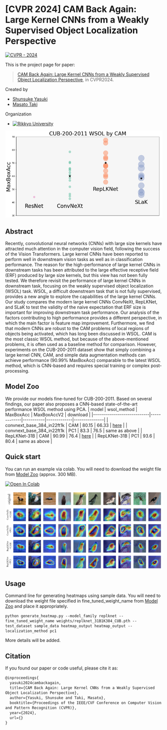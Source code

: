 

**[CVPR 2024] CAM Back Again**: Large Kernel CNNs from a Weakly Supervised Object Localization Perspective
========
[![CVPR - 2024](https://img.shields.io/badge/CVPR-2024-1B427D)](https://cvpr.thecvf.com/)

This is the project page for paper:
> [CAM Back Again: Large Kernel CNNs from a Weakly Supervised Object Localization Perspective](), in CVPR2024.

Created by

- [Shunsuke Yasuki](https://snskysk.github.io/)
- [Masato Taki](https://scholar.google.com/citations?hl=en&user=3nMhvfgAAAAJ)

Organization
- [![Rikkyo University](https://img.shields.io/badge/Rikkyo-University-FFFFFF?style=plastic&labelColor=582780)](https://www.rikkyo.ac.jp)

![head_img](img/head_img.png)

## Abstract

Recently, convolutional neural networks (CNNs) with large size kernels have attracted much attention in the computer vision field, following the success of the Vision Transformers. Large kernel CNNs have been reported to perform well in downstream vision tasks as well as in classification performance. The reason for the high-performance of large kernel CNNs in downstream tasks has been attributed to the large effective receptive field (ERF) produced by large size kernels, but this view has not been fully tested. We therefore revisit the performance of large kernel CNNs in downstream task, focusing on the weakly supervised object localization (WSOL) task. WSOL, a difficult downstream task that is not fully supervised, provides a new angle to explore the capabilities of the large kernel CNNs. Our study compares the modern large kernel CNNs ConvNeXt, RepLKNet, and SLaK to test the validity of the naive expectation that ERF size is important for improving downstream task performance. Our analysis of the factors contributing to high performance provides a different perspective, in which the main factor is feature map improvement. Furthermore, we find that modern CNNs are robust to the CAM problems of local regions of objects being activated, which has long been discussed in WSOL. CAM is the most classic WSOL method, but because of the above-mentioned problems, it is often used as a baseline method for comparison. However, experiments on the CUB-200-2011 dataset show that simply combining a large kernel CNN, CAM, and simple data augmentation methods can achieve performance (90.99% MaxBoxAcc) comparable to the latest WSOL method, which is CNN-based and requires special training or complex post-processing.


## Model Zoo
We provide our models fine-tuned for CUB-200-2011. Based on several findings, our paper also proposes a CNN-based state-of-the-art performance WSOL method using PCA.
| model                      | wsol_method | MaxBoxAcc | MaxBoxAccV2 | download      |
|----------------------------|-------------|-----------|-------------|---------------|
| convnext_base_384_in22ft1k | CAM         | 80.15     | 66.33       | [here](https://drive.google.com/file/d/1JYmMK3EiQQyGTo2CsU6m33juyaAmx2wm/view?usp=drive_link)          |
| convnext_base_384_in22ft1k | PC1         | 83.3      | 76.5        | same as above |
| RepLKNet-31B               | CAM         | 90.99     | 76.4        | [here](https://drive.google.com/file/d/1P8tInmaFknK2sbx5d1__A3U_Ij6T2SD-/view?usp=drive_link)          |
| RepLKNet-31B               | PC1         | 93.6      | 80.4        | same as above |




## Quick start

You can run an example via colab. You will need to download the weight file from [Model Zoo](#model-zoo) (approx. 300 MB).

[![Open In Colab](https://colab.research.google.com/assets/colab-badge.svg)](https://colab.research.google.com/drive/14ckRDKOIctAKePdzeIbaTk4zlGEha_uT?usp=drive_link)


![head_img](img/center_img.png)


## Usage

Command line for generating heatmaps using sample data. You will need to download the weight file specified in fine_tuned_weight_name from [Model Zoo](#model-zoo) and place it appropriately.
```
python generate_heatmap.py --model_family replknet --fine_tuned_weight_name weights/replknet_31B1K384_CUB.pth --test_dataset sample_data heatmap_output heatmap_output --localization_method pc1
```

More details will be added.
<!-- ### Requirements -->


## Citation

If you found our paper or code useful, please cite it as:

```
@inproceedings{
  yasuki2024cambackagain,
  title={CAM Back Again: Large Kernel CNNs from a Weakly Supervised Object Localization Perspective},
  author={Yasuki, Shunsuke and Taki, Masato},
  booktitle={Proceedings of the IEEE/CVF Conference on Computer Vision and Pattern Recognition (CVPR)},
  year={2024},
  url={}
}
```
